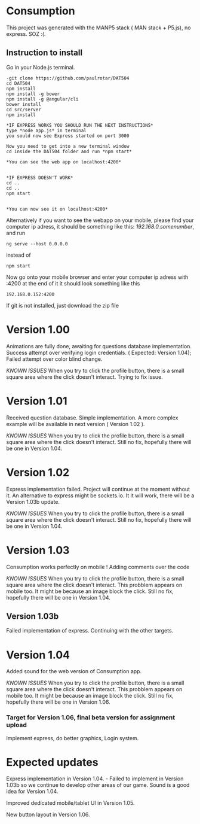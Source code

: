 # Consumption

This project was generated with the MANP5 stack ( MAN stack + P5.js), no express. SOZ :(.

## Instruction to install

Go in your Node.js terminal.

```
-git clone https://github.com/paulrotar/DAT504 
cd DAT504
npm install
npm install -g bower
npm install -g @angular/cli
bower install
cd src/server
npm install

*IF EXPRESS WORKS YOU SHOULD RUN THE NEXT INSTRUCTIONS*
type *node app.js* in terminal
you sould now see Express started on port 3000

Now you need to get into a new terminal window 
cd inside the DAT504 folder and run *npm start*

*You can see the web app on localhost:4200*


*IF EXPRESS DOESN'T WORK*
cd ..
cd ..
npm start


*You can now see it on localhost:4200* 

```

Alternatively if you want to see the webapp on your mobile, please find your computer ip adress, it should be something like this: *192.168.0.somenumber*, and run  

```
ng serve --host 0.0.0.0

```
instead of 
```
npm start

```
Now go onto your mobile browser and enter your computer ip adress with :4200 at the end of it
it should look something like this 

```
192.168.0.152:4200
```


If git is not installed, just download the zip file 

# Version 1.00

Animations are fully done, awaiting for questions database implementation.
Success attempt over verifying login credentials. ( Expected: Version 1.04);
Failed attempt over color blind change.

*KNOWN ISSUES*
When you try to click the profile button, there is a small square area where the click doesn't interact.
Trying to fix issue.

# Version 1.01

Received question database.
Simple implementation.
A more complex example will be available in next version ( Version 1.02 ).

*KNOWN ISSUES*
When you try to click the profile button, there is a small square area where the click doesn't interact.
Still no fix, hopefully there will be one in Version 1.04. 

# Version 1.02

Express implementation failed. Project will continue at the moment without it. An alternative to express might be sockets.io. It it will work, there will be a Version 1.03b update.

*KNOWN ISSUES*
When you try to click the profile button, there is a small square area where the click doesn't interact.
Still no fix, hopefully there will be one in Version 1.04. 

# Version 1.03

Consumption works perfectly on mobile !
Adding comments over the code

*KNOWN ISSUES*
When you try to click the profile button, there is a small square area where the click doesn't interact.
This probblem appears on mobile too. It might be because an image block the click.
Still no fix, hopefully there will be one in Version 1.04. 

## Version 1.03b

Failed implementation of express. Continuing with the other targets.

# Version 1.04

Added sound for the web version of Consumption app.

*KNOWN ISSUES*
When you try to click the profile button, there is a small square area where the click doesn't interact.
This probblem appears on mobile too. It might be because an image block the click.
Still no fix, hopefully there will be one in Version 1.06.

### Target for Version 1.06, final beta version for assignment upload

Implement express, do better graphics, Login system.

# Expected updates

Express implementation in Version 1.04. - Failed to implement in Version 1.03b so we continue to develop other areas of our game. Sound is a good idea for Version 1.04. <br/>

Improved dedicated mobile/tablet UI in Version 1.05.<br/>

New button layout in Version 1.06. <br/>